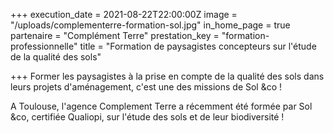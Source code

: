 +++
execution_date = 2021-08-22T22:00:00Z
image = "/uploads/complementerre-formation-sol.jpg"
in_home_page = true
partenaire = "Complément Terre"
prestation_key = "formation-professionnelle"
title = "Formation de paysagistes concepteurs sur l'étude de la qualité des sols"

+++
Former les paysagistes à la prise en compte de la qualité des sols dans leurs projets d'aménagement, c'est une des missions de Sol &co !

A Toulouse, l'agence Complement Terre a récemment été formée par Sol &co, certifiée Qualiopi, sur l'étude des sols et de leur biodiversité !